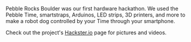 Pebble Rocks Boulder was our first hardware hackathon. We used the Pebble Time, smartstraps, Arduinos, LED strips, 3D printers, and more to make a robot dog controlled by your Time through your smartphone.

Check out the project's [Hackster.io](https://www.hackster.io/team-wow-hax/pebble-pup) page for pictures and videos.
